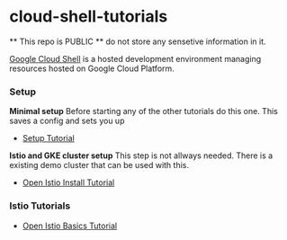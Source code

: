 # cloud-shell-tutorials

** This repo is PUBLIC ** do not store any sensetive information in it.

[Google Cloud Shell](https://cloud.google.com/shell/docs/) is a hosted
development environment managing resources hosted on Google Cloud Platform.


### Setup 
**Minimal setup**
Before starting any of the other tutorials do this one. This saves a config and sets you up
* [Setup Tutorial](https://console.cloud.google.com/cloudshell/open?git_repo=https://github.com/mad01/cloud-shell-tutorials.git&tutorial=tutorials/setup.md)

**Istio and GKE cluster setup**
This step is not allways needed. There is a existing demo cluster that can be used with this. 
* [Open Istio Install Tutorial](https://console.cloud.google.com/cloudshell/open?git_repo=https://github.com/mad01/cloud-shell-tutorials.git&tutorial=tutorials/istio-0-install.md)

### Istio Tutorials
* [Open Istio Basics Tutorial](https://console.cloud.google.com/cloudshell/open?git_repo=https://github.com/mad01/cloud-shell-tutorials.git&tutorial=tutorials/istio-1-basics.md)
